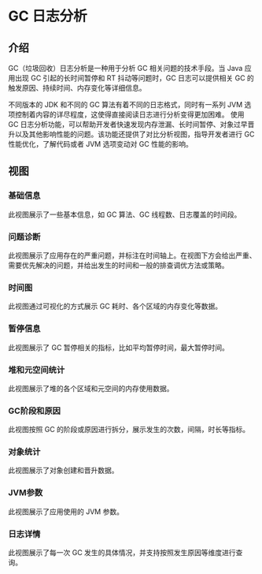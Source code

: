 # GC 日志分析

## 介绍

GC（垃圾回收）日志分析是一种用于分析 GC 相关问题的技术手段。当 Java 应用出现 GC 引起的长时间暂停和 RT 抖动等问题时，GC
日志可以提供相关 GC 的触发原因、持续时间、内存变化等详细信息。

不同版本的 JDK 和不同的 GC 算法有着不同的日志格式，同时有一系列 JVM 选项控制着内容的详尽程度，这使得直接阅读日志进行分析变得更加困难。
使用 GC 日志分析功能，可以帮助开发者快速发现内存泄漏、长时间暂停、对象过早晋升以及其他影响性能的问题。该功能还提供了对比分析视图，指导开发者进行
GC 性能优化，了解代码或者 JVM 选项变动对 GC 性能的影响。

## 视图

### 基础信息

此视图展示了一些基本信息，如 GC 算法、GC 线程数、日志覆盖的时间段。

### 问题诊断

此视图展示了应用存在的严重问题，并标注在时间轴上。在视图下方会给出严重、需要优先解决的问题，并给出发生的时间和一般的排查调优方法或策略。

### 时间图

此视图通过可视化的方式展示 GC 耗时、各个区域的内存变化等数据。

### 暂停信息

此视图展示了 GC 暂停相关的指标，比如平均暂停时间，最大暂停时间。

### 堆和元空间统计

此视图展示了堆的各个区域和元空间的内存使用数据。

### GC阶段和原因

此视图按照 GC 的阶段或原因进行拆分，展示发生的次数，间隔，时长等指标。

### 对象统计

此视图展示了对象创建和晋升数据。

### JVM参数

此视图展示了应用使用的 JVM 参数。

### 日志详情

此视图展示了每一次 GC 发生的具体情况，并支持按照发生原因等维度进行查询。